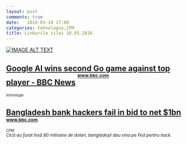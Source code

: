 ```yaml
---
layout: post
comments: true
date:   2016-03-10 17:00
categories: tehnologie,CPM
title: Linkurile zilei 10.03.2016
---
```

[![IMAGE ALT TEXT](http://img.youtube.com/vi/Ls9phANg3Yw/0.jpg)](http://www.youtube.com/watch?v=Ls9phANg3Yw "Video Title")

## [Google AI wins second Go game against top player - BBC News](http://www.bbc.com/news/technology-35771705)      <sup><sup><sup>www.bbc.com</sup></sup></sup>  
_<sup><sup>tehnologie</sup></sup>_  

## [Bangladesh bank hackers fail in bid to net $1bn ](http://www.bbc.com/news/technology-35773061)      <sup><sup><sup>www.bbc.com</sup></sup></sup>  
_<sup><sup>CPM</sup></sup>_  
_<sup>Cică au furat însă 80 milioane de dolari, bangladeşii dau vina pe Fed pentru hack.</sup>_  


